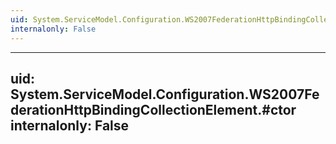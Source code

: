 ```yaml
---
uid: System.ServiceModel.Configuration.WS2007FederationHttpBindingCollectionElement
internalonly: False
---
```


---
uid: System.ServiceModel.Configuration.WS2007FederationHttpBindingCollectionElement.#ctor
internalonly: False
---
